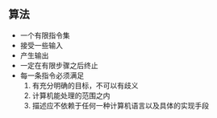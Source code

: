 ## 算法
- 一个有限指令集
- 接受一些输入
- 产生输出
- 一定在有限步骤之后终止
- 每一条指令必须满足
  1. 有充分明确的目标，不可以有歧义
  2. 计算机能处理的范围之内
  3. 描述应不依赖于任何一种计算机语言以及具体的实现手段